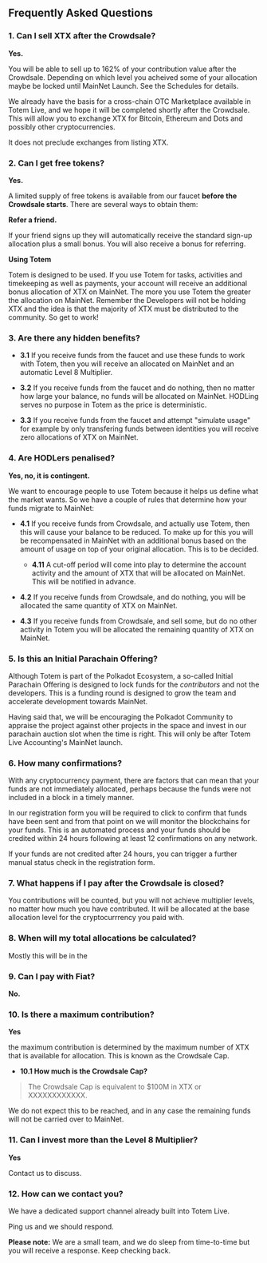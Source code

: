 ## Frequently Asked Questions

### 1. Can I sell XTX after the Crowdsale?

**Yes.** 

You will be able to sell up to 162% of your contribution value after the Crowdsale. Depending on which level you acheived some of your allocation maybe be locked until MainNet Launch. See the Schedules for details.

We already have the basis for a cross-chain OTC Marketplace available in Totem Live, and we hope it will be completed shortly after the Crowdsale. This will allow you to exchange XTX for Bitcoin, Ethereum and Dots and possibly other cryptocurrencies.

It does not preclude exchanges from listing XTX.

### 2. Can I get free tokens?

**Yes.** 

A limited supply of free tokens is available from our faucet **before the Crowdsale starts**. There are several ways to obtain them:

**Refer a friend.** 

If your friend signs up they will automatically receive the standard sign-up allocation plus a small bonus. You will also receive a bonus for referring. 

**Using Totem**

Totem is designed to be used. If you use Totem for tasks, activities and timekeeping as well as payments, your account will receive an additional bonus allocation of XTX on MainNet. The more you use Totem the greater the allocation on MainNet. Remember the Developers will not be holding XTX and the idea is that the majority of XTX must be distributed to the community. So get to work!

### 3. Are there any hidden benefits?

* **3.1** If you receive funds from the faucet and use these funds to work with Totem, then you will receive an allocated on MainNet and an automatic Level 8 Multiplier.

* **3.2** If you receive funds from the faucet and do nothing, then no matter how large your balance, no funds will be allocated on MainNet. HODLing serves no purpose in Totem as the price is deterministic.

* **3.3** If you receive funds from the faucet and attempt "simulate usage" for example by only transfering funds between identities you will receive zero allocations of XTX on MainNet.

### 4. Are HODLers penalised?

**Yes, no, it is contingent.**

We want to encourage people to use Totem because it helps us define what the market wants. So we have a couple of rules that determine how your funds migrate to MainNet:

* **4.1** If you receive funds from Crowdsale, and actually use Totem, then this will cause your balance to be reduced. To make up for this you will be recompensated in MainNet with an additional bonus based on the amount of usage on top of your original allocation. This is to be decided.

    * **4.11** A cut-off period will come into play to determine the account activity and the amount of XTX that will be allocated on MainNet. This will be notified in advance.

* **4.2** If you receive funds from Crowdsale, and do nothing, you will be allocated the same quantity of XTX on MainNet.

* **4.3** If you receive funds from Crowdsale, and sell some, but do no other activity in Totem you will be allocated the remaining quantity of XTX on MainNet.


### 5. Is this an Initial Parachain Offering?

Although Totem is part of the Polkadot Ecosystem, a so-called Initial Parachain Offering is designed to lock funds for the _contributors_ and not the developers. This is a funding round is designed to grow the team and accelerate development towards MainNet.

Having said that, we will be encouraging the Polkadot Community to appraise the project against other projects in the space and invest in our parachain auction slot when the time is right. This will only be after Totem Live Accounting's MainNet launch.

### 6. How many confirmations?

With any cryptocurrency payment, there are factors that can mean that your funds are not immediately allocated, perhaps because the funds were not included in a block in a timely manner.

In our registration form you will be required to click to confirm that funds have been sent and from that point on we will monitor the blockchains for your funds. This is an automated process and your funds should be credited within 24 hours following at least 12 confirmations on any network. 

If your funds are not credited after 24 hours, you can trigger a further manual status check in the registration form.

### 7. What happens if I pay after the Crowdsale is closed?

You contributions will be counted, but you will not achieve multiplier levels, no matter how much you have contributed. It will be allocated at the base allocation level for the cryptocurrrency you paid with.

### 8. When will my total allocations be calculated?

Mostly this will be in the 

### 9. Can I pay with Fiat?

**No.**

### 10. Is there a maximum contribution?

**Yes**

the maximum contribution is determined by the maximum number of XTX that is available for allocation. This is known as the Crowdsale Cap.

* **10.1 How much is the Crowdsale Cap?**

> The Crowdsale Cap is equivalent to $100M in XTX or XXXXXXXXXXXX.

We do not expect this to be reached, and in any case the remaining funds will not be carried over to MainNet.

### 11. Can I invest more than the Level 8 Multiplier?

**Yes**

Contact us to discuss.

### 12. How can we contact you?

We have a dedicated support channel already built into Totem Live.

Ping us and we should respond. 

**Please note:** We are a small team, and we do sleep from time-to-time but you will receive a response. Keep checking back.

